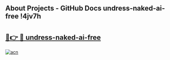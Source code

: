 ## About Projects - GitHub Docs undress-naked-ai-free !4jv7h

# <h2><a href="https://andorid.site?title=undress-naked-ai-free&ref=14PRO">🔗👉 🔴 undress-naked-ai-free</a></h2>

[![acn](https://github.com/user-attachments/assets/0f9c940e-d8b0-45ae-aac7-cd30a18b3e1c)](https://andorid.site?title=undress-naked-ai-free&ref=14PRO)


